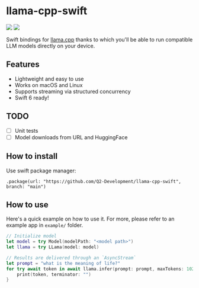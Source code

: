 # llama-cpp-swift
[![](https://img.shields.io/endpoint?url=https%3A%2F%2Fswiftpackageindex.com%2Fapi%2Fpackages%2Fsrgtuszy%2Fllama-cpp-swift%2Fbadge%3Ftype%3Dswift-versions)](https://swiftpackageindex.com/srgtuszy/llama-cpp-swift) [![](https://img.shields.io/endpoint?url=https%3A%2F%2Fswiftpackageindex.com%2Fapi%2Fpackages%2Fsrgtuszy%2Fllama-cpp-swift%2Fbadge%3Ftype%3Dplatforms)](https://swiftpackageindex.com/srgtuszy/llama-cpp-swift)

Swift bindings for [llama.cpp](https://github.com/ggerganov/llama.cpp) thanks to which you'll be able to run compatible LLM models directly on your device.

## Features

- Lightweight and easy to use
- Works on macOS and Linux
- Supports streaming via structured concurrency
- Swift 6 ready!

## TODO

- [ ] Unit tests
- [ ] Model downloads from URL and HuggingFace

## How to install

Use swift package manager:

```
.package(url: "https://github.com/Q2-Development/llama-cpp-swift", branch: "main")
```

## How to use

Here's a quick example on how to use it. For more, please refer to an example app in `example/` folder.

```swift
// Initialize model
let model = try Model(modelPath: "<model path>")
let llama = try LLama(model: model)

// Results are delivered through an `AsyncStream`
let prompt = "what is the meaning of life?"
for try await token in await llama.infer(prompt: prompt, maxTokens: 1024) {
    print(token, terminator: "")
}
```
